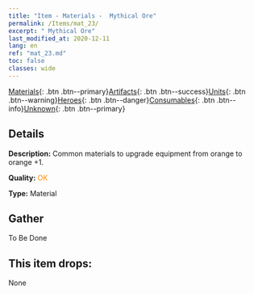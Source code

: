 ```yaml
---
title: "Item - Materials -  Mythical Ore"
permalink: /Items/mat_23/
excerpt: " Mythical Ore"
last_modified_at: 2020-12-11
lang: en
ref: "mat_23.md"
toc: false
classes: wide
---
```

 [Materials](/Items/){: .btn .btn--primary}[Artifacts](/Items/Artifacts/){: .btn .btn--success}[Units](/Items/Units/){: .btn .btn--warning}[Heroes](/Items/Heroes/){: .btn .btn--danger}[Consumables](/Items/Consumables/){: .btn .btn--info}[Unknown](/Items/Unknown/){: .btn .btn--primary}

## Details
 **Description:** Common materials to upgrade equipment from orange to orange +1.

 **Quality:** <span style="color: #FF8C00">OK</span>

 **Type:** Material

## Gather

  To Be Done

## This item drops:

  None

